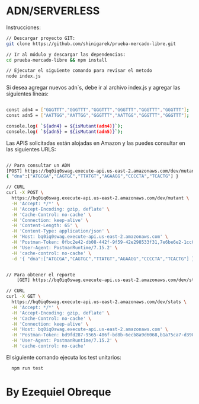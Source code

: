 # ADN/SERVERLESS

Instrucciones:

```sh
// Descargar proyecto GIT:
git clone https://github.com/shinigarek/prueba-mercado-libre.git

// Ir al módulo y descargar las dependencias:
cd prueba-mercado-libre && npm install

// Ejecutar el siguiente comando para revisar el metodo
node index.js

```

Si desea agregar nuevos adn`s, debe ir al archivo index.js y agregar las siguientes líneas:

```sh

const adn4 = ["GGGTTT","GGGTTT","GGGTTT","GGGTTT","GGGTTT","GGGTTT"];
const adn5 = ["AATTGG","AATTGG","GGGTTT","AATTGG","GGGTTT","GGGTTT"];

console.log( `${adn4} = ${isMutant(adn4)}`);
console.log( `${adn5} = ${isMutant(adn5)}`);
```

Las APIS solicitadas están alojadas en Amazon y las puedes consultar en las siguientes URLS:

```sh

// Para consultar un ADN
[POST] https://bq0iq0swag.execute-api.us-east-2.amazonaws.com/dev/mutant
{ "dna":["ATGCGA","CAGTGC","TTATGT","AGAAGG","CCCCTA","TCACTG"] }

// CURL
curl -X POST \
  https://bq0iq0swag.execute-api.us-east-2.amazonaws.com/dev/mutant \
  -H 'Accept: */*' \
  -H 'Accept-Encoding: gzip, deflate' \
  -H 'Cache-Control: no-cache' \
  -H 'Connection: keep-alive' \
  -H 'Content-Length: 65' \
  -H 'Content-Type: application/json' \
  -H 'Host: bq0iq0swag.execute-api.us-east-2.amazonaws.com' \
  -H 'Postman-Token: 0fbc2e42-db08-442f-9f59-42e298533f31,7e6be6e2-1cc0-4e98-aaa1-17c5c965f245' \
  -H 'User-Agent: PostmanRuntime/7.15.2' \
  -H 'cache-control: no-cache' \
  -d '{ "dna":["ATGCGA","CAGTGC","TTATGT","AGAAGG","CCCCTA","TCACTG"] }'


// Para obtener el reporte
    [GET] https://bq0iq0swag.execute-api.us-east-2.amazonaws.com/dev/stats

// CURL
curl -X GET \
  https://bq0iq0swag.execute-api.us-east-2.amazonaws.com/dev/stats \
  -H 'Accept: */*' \
  -H 'Accept-Encoding: gzip, deflate' \
  -H 'Cache-Control: no-cache' \
  -H 'Connection: keep-alive' \
  -H 'Host: bq0iq0swag.execute-api.us-east-2.amazonaws.com' \
  -H 'Postman-Token: bd9fd287-9565-486f-bd8b-6ecb8a9d6068,b1a75ca7-d390-4eae-a760-0cc77355f8af' \
  -H 'User-Agent: PostmanRuntime/7.15.2' \
  -H 'cache-control: no-cache'

```

El siguiente comando ejecuta los test unitarios:

```sh
  npm run test
```
# By Ezequiel Obreque